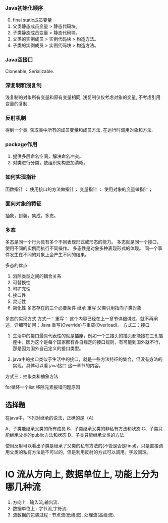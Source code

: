 
### Java初始化顺序
0. final static成员变量
1. 父类静态成员变量 > 静态代码块。
2. 子类静态成员变量 > 静态代码块。
3. 父类的实例成员 > 实例代码块 > 构造方法。
5. 子类的实例成员 > 实例代码块 > 构造方法。

### Java空接口
Cloneable, Serializable.

### 深复制和浅复制
浅复制的对象所有变量和原有变量相同, 浅复制仅仅考虑对象的变量, 不考虑引用变量的复制.

### 反射机制
得到一个类, 获取类中所有的成员变量和成员方法, 在运行时调用对象和方法.

### package作用
1. 提供多层命名空间，解决命名冲突。
2. 对类进行分类，使组织架构更加清晰。

### 如何实现指针
函数指针 ： 使用接口的方法做指针；
变量指针 ： 使用对象的变量做指针；

### 面向对象的特征
抽象，封装，集成，多态。

### 多态
多态是同一个行为具有多个不同表现形式或形态的能力。
多态就是同一个接口，使用不同的实例而执行不同操作。
多态性是对象多种表现形式的体现。
同一个事件发生在不同的对象上会产生不同的结果。


多态的优点
1. 消除类型之间的耦合关系
2. 可替换性
3. 可扩充性
4. 接口性
5. 灵活性
6. 简化性
多态存在的三个必要条件
继承
重写
父类引用指向子类对象

多态的实现方式
方式一：重写：
这个内容已经在上一章节详细讲过，就不再阐述，详细可访问：Java 重写(Override)与重载(Overload)。
方式二：接口
1. 生活中的接口最具代表性的就是插座，例如一个三接头的插头都能接在三孔插座中，因为这个是每个国家都有各自规定的接口规则，有可能到国外就不行，那是因为国外自己定义的接口类型。

2. java中的接口类似于生活中的接口，就是一些方法特征的集合，但没有方法的实现。具体可以看 java接口 这一章节的内容。

方式三：抽象类和抽象方法


for循环一个list 移除元素报错问题原因


## 选择题

在java中，下列对继承的说法，正确的是（A）

A、子类能继承父类的所有成员
B、子类继承父类的非私有方法和状态
C、子类只能继承父类的public方法和状态
D、子类只能继承父类的方法

使用反射可以看出子类是继承了父类的私有方法的(不管是否是final)，只是直接调用父类的私有方法是不可以的，但是利用反射的方式可以调用。字段同理。

# IO 流从方向上, 数据单位上, 功能上分为哪几种流

1. 方向上 : 输入流,输出流.
2. 数据单位上 : 字节流,字符流.
3. 流数据的包装过程 : 节点流(低级流), 处理流(高级流).
